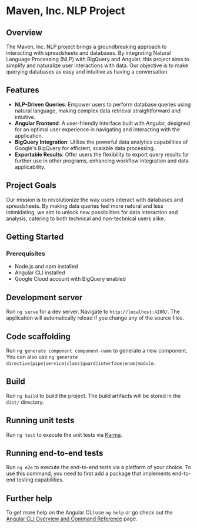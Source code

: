 # Maven, Inc. NLP Project

## Overview

The Maven, Inc. NLP project brings a groundbreaking approach to interacting with spreadsheets and databases. By integrating Natural Language Processing (NLP) with BigQuery and Angular, this project aims to simplify and naturalize user interactions with data. Our objective is to make querying databases as easy and intuitive as having a conversation.

## Features

- **NLP-Driven Queries**: Empower users to perform database queries using natural language, making complex data retrieval straightforward and intuitive.
- **Angular Frontend**: A user-friendly interface built with Angular, designed for an optimal user experience in navigating and interacting with the application.
- **BigQuery Integration**: Utilize the powerful data analytics capabilities of Google's BigQuery for efficient, scalable data processing.
- **Exportable Results**: Offer users the flexibility to export query results for further use in other programs, enhancing workflow integration and data applicability.

## Project Goals

Our mission is to revolutionize the way users interact with databases and spreadsheets. By making data queries feel more natural and less intimidating, we aim to unlock new possibilities for data interaction and analysis, catering to both technical and non-technical users alike.

## Getting Started

### Prerequisites

- Node.js and npm installed
- Angular CLI installed
- Google Cloud account with BigQuery enabled

## Development server

Run `ng serve` for a dev server. Navigate to `http://localhost:4200/`. The application will automatically reload if you change any of the source files.

## Code scaffolding

Run `ng generate component component-name` to generate a new component. You can also use `ng generate directive|pipe|service|class|guard|interface|enum|module`.

## Build

Run `ng build` to build the project. The build artifacts will be stored in the `dist/` directory.

## Running unit tests

Run `ng test` to execute the unit tests via [Karma](https://karma-runner.github.io).

## Running end-to-end tests

Run `ng e2e` to execute the end-to-end tests via a platform of your choice. To use this command, you need to first add a package that implements end-to-end testing capabilities.

## Further help

To get more help on the Angular CLI use `ng help` or go check out the [Angular CLI Overview and Command Reference](https://angular.io/cli) page.


